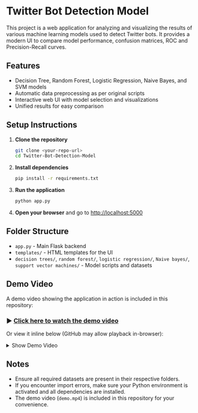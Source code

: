 # Twitter Bot Detection Model

This project is a web application for analyzing and visualizing the results of various machine learning models used to detect Twitter bots. It provides a modern UI to compare model performance, confusion matrices, ROC and Precision-Recall curves.

## Features
- Decision Tree, Random Forest, Logistic Regression, Naive Bayes, and SVM models
- Automatic data preprocessing as per original scripts
- Interactive web UI with model selection and visualizations
- Unified results for easy comparison

## Setup Instructions

1. **Clone the repository**
   ```bash
   git clone <your-repo-url>
   cd Twitter-Bot-Detection-Model
   ```

2. **Install dependencies**
   ```bash
   pip install -r requirements.txt
   ```

3. **Run the application**
   ```bash
   python app.py
   ```

4. **Open your browser** and go to [http://localhost:5000](http://localhost:5000)

## Folder Structure
- `app.py` - Main Flask backend
- `templates/` - HTML templates for the UI
- `decision trees/`, `random forest/`, `logistic regression/`, `Naive bayes/`, `support vector machines/` - Model scripts and datasets

## Demo Video
A demo video showing the application in action is included in this repository:

### ▶️ [Click here to watch the demo video](demo.mp4)

Or view it inline below (GitHub may allow playback in-browser):

<details>
<summary>Show Demo Video</summary>

<video src="demo.mp4" controls width="600"></video>

</details>

## Notes
- Ensure all required datasets are present in their respective folders.
- If you encounter import errors, make sure your Python environment is activated and all dependencies are installed.
- The demo video (`demo.mp4`) is included in this repository for your convenience.

